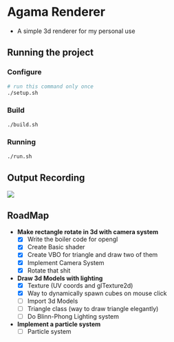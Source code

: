 # Agama Renderer

- A simple 3d renderer for my personal use

## Running the project

### Configure
```sh
# run this command only once
./setup.sh
```
### Build
```sh
./build.sh
```
### Running
```sh
./run.sh
```

## Output Recording

![](output/recording_2.gif)


## RoadMap

- **Make rectangle rotate in 3d with camera system**
  - [x] Write the boiler code for opengl
  - [x] Create Basic shader
  - [x] Create VBO for triangle and draw two of them
  - [x] Implement Camera System
  - [x] Rotate that shit
- **Draw 3d Models with lighting**
  - [x] Texture (UV coords and glTexture2d)
  - [x] Way to dynamically spawn cubes on mouse click
  - [ ] Import 3d Models
  - [ ] Triangle class (way to draw triangle elegantly)
  - [ ] Do Blinn-Phong Lighting system
- **Implement a particle system**
  - [ ] Particle system
